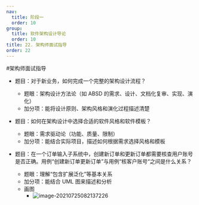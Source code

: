 ```yaml
---
nav:
  title: 阶段一
  order: 10
group:
  title: 软件架构设计导论
  order: 10
title: 22. 架构师面试指导
order: 22
---
```


#架构师面试指导 

- 题目：对于新业务，如何完成一个完整的架构设计流程？
  - 题眼：架构设计方法论（如 ABSD 的需求、设计、文档化复审、实现、演化）
  -  加分项：能将设计原则、架构风格和演化过程描述清楚
- 题目：如何在架构设计中选择合适的软件风格和软件模板？
  - 题眼：需求驱动论（功能、质量、限制）
  - 加分项：能结合实际项目，描述如何根据需求选择风格和模板

- 题目：在一个订单输入子系统中，创建新订单和更新订单都需要核查用户账号是否正确。用例“创建新订单更新订单”与用例“核客户账号“之间是什么关系？
  - 题眼：理解“包含扩展泛化”等基本关系
  -  加分项：能结合 UML 图来描述和分析
  - 画图
    - ![image-20210725082137226](https://wsk-mweb.oss-cn-hangzhou.aliyuncs.com/ipic/2021-07-25-002139.png)